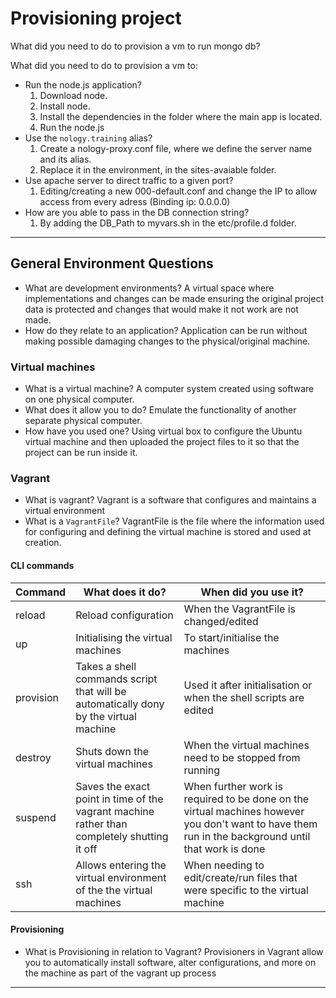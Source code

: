 # Provisioning project

What did you need to do to provision a vm to run mongo db?

What did you need to do to provision a vm to:

- Run the node.js application?
    1. Download node.
    2. Install node.
    3. Install the dependencies in the folder where the main app is located.
    4. Run the node.js 
- Use the `nology.training` alias?
    1. Create a nology-proxy.conf file, where we define the server name and its alias.
    2. Replace it in the environment, in the sites-avaiable folder.
- Use apache server to direct traffic to a given port?
    1. Editing/creating a new 000-default.conf and change the IP to allow access from every adress (Binding ip: 0.0.0.0)
- How are you able to pass in the DB connection string?
    1. By adding the DB_Path to myvars.sh in the etc/profile.d folder.
---

## General Environment Questions

- What are development environments?
    A virtual space where implementations and changes can be made ensuring the original project data is protected
        and changes that would make it not work are not made.
- How do they relate to an application?
    Application can be run without making possible damaging changes to the physical/original machine.


### Virtual machines

- What is a virtual machine?
    A computer system created using software on one physical computer.
- What does it allow you to do?
    Emulate the functionality of another separate physical computer.
- How have you used one?
    Using virtual box to configure the Ubuntu virtual machine and then uploaded the project files to it so that the project can be run inside it.

### Vagrant

- What is vagrant?
    Vagrant is a software that configures and maintains a virtual environment
- What is a `VagrantFile`?
    VagrantFile is the file where the information used for configuring and defining the virtual machine is stored and used at creation.

#### CLI commands

| Command   | What does it do? | When did you use it? |
| --------- | ---------------- | -------------------- |
| reload    | Reload configuration | When the VagrantFile is changed/edited|
| up        | Initialising the virtual machines | To start/initialise the machines |
| provision | Takes a shell commands script that will be automatically dony by the virtual machine | Used it after initialisation or when the shell scripts are edited |
| destroy   | Shuts down the virtual machines | When the virtual machines need to be stopped from running |
| suspend   | Saves the exact point in time of the vagrant machine rather than completely shutting it off | When further work is required to be done on the virtual machines however you don't want to have them run in the background until that work is done |
| ssh       | Allows entering the virtual environment of the the virtual machines | When needing to edit/create/run files that were specific to the virtual machine |

#### Provisioning

- What is Provisioning in relation to Vagrant?
    Provisioners in Vagrant allow you to automatically install software, alter configurations, and more on the machine as part of the vagrant up process
---
